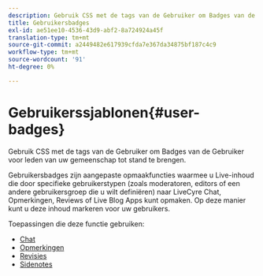 ```yaml
---
description: Gebruik CSS met de tags van de Gebruiker om Badges van de Gebruiker voor leden van uw gemeenschap tot stand te brengen.
title: Gebruikersbadges
exl-id: ae51ee10-4536-43d9-abf2-8a724924a45f
translation-type: tm+mt
source-git-commit: a2449482e617939cfda7e367da34875bf187c4c9
workflow-type: tm+mt
source-wordcount: '91'
ht-degree: 0%

---
```


# Gebruikerssjablonen{#user-badges}

Gebruik CSS met de tags van de Gebruiker om Badges van de Gebruiker voor leden van uw gemeenschap tot stand te brengen.

Gebruikersbadges zijn aangepaste opmaakfuncties waarmee u Live-inhoud die door specifieke gebruikerstypen (zoals moderatoren, editors of een andere gebruikersgroep die u wilt definiëren) naar LiveCyre Chat, Opmerkingen, Reviews of Live Blog Apps kunt opmaken. Op deze manier kunt u deze inhoud markeren voor uw gebruikers.

Toepassingen die deze functie gebruiken:

* [Chat](../../c-about-apps/c-chat-app/c-chat-app.md#c_chat_app)
* [Opmerkingen](/help/using/c-about-apps/c-comments/c-comments.md)
* [Revisies](../../c-about-apps/c-reviews-app/c-reviews-app.md#c_reviews_app)
* [Sidenotes](../../c-about-apps/c-sidenotes-app/c-sidenotes-app.md#c_sidenotes_app)
